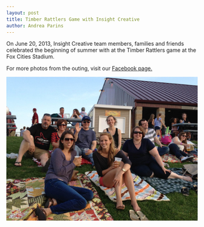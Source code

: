 ```yaml
---
layout: post
title: Timber Rattlers Game with Insight Creative
author: Andrea Parins
---
```


On June 20, 2013, Insight Creative team members, families and friends celebrated the beginning of summer with at the Timber Rattlers game at the Fox Cities Stadium.

For more photos from the outing, visit our [Facebook page.](https://www.facebook.com/media/set/?set=a.10151471209672727.1073741828.150343487726&type=1)

![Insight_Creative_Timber_Rattlers](/img/Insight_Creative_Timber_Rattlers.jpg)
